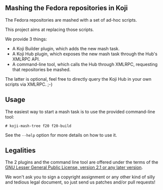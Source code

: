 ## Mashing the Fedora repositories in Koji

The Fedora repositories are mashed with a set of ad-hoc scripts.

This project aims at replacing those scripts.

We provide 3 things:

* A Koji Builder plugin, which adds the new mash task.
* A Koji Hub plugin, which exposes the new mash task through the Hub's
  XMLRPC API.
* A command-line tool, which calls the Hub through XMLRPC, requesting that
  repositories be mashed.

The latter is optional, feel free to directly query the Koji Hub in your own
scripts via XMLRPC. ;-)

## Usage

The easiest way to start a mash task is to use the provided command-line tool:

```
# koji-mash-tree f20 f20-build
```

See the `--help` option for more details on how to use it.

## Legalities

The 2 plugins and the command line tool are offered under the terms of the
[GNU Lesser General Public License, version 2.1 or any later version](http://www.gnu.org/licenses/old-licenses/lgpl-2.1.html).

We won't ask you to sign a copyright assignment or any other kind of silly and
tedious legal document, so just send us patches and/or pull requests!
